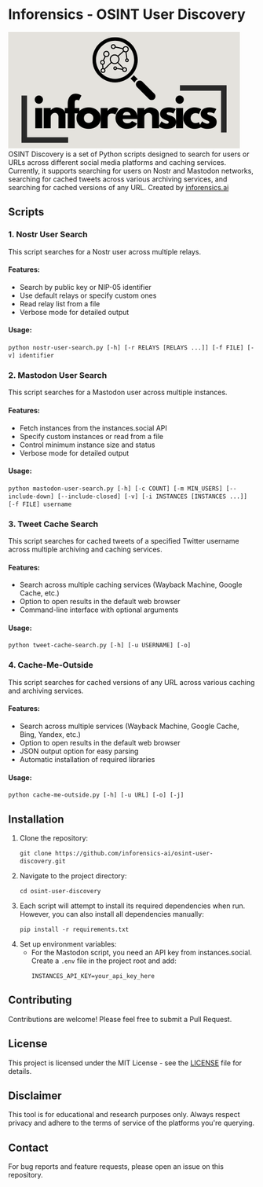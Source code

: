 # Inforensics - OSINT User Discovery
![Inforensics](https://github.com/Inforensics/.github/blob/main/logo.png)  
OSINT Discovery is a set of Python scripts designed to search for users or URLs across different social media platforms and caching services. Currently, it supports searching for users on Nostr and Mastodon networks, searching for cached tweets across various archiving services, and searching for cached versions of any URL.
Created by [inforensics.ai](https://inforensics.ai)

## Scripts

### 1. Nostr User Search
This script searches for a Nostr user across multiple relays.
#### Features:
- Search by public key or NIP-05 identifier
- Use default relays or specify custom ones
- Read relay list from a file
- Verbose mode for detailed output
#### Usage:
```
python nostr-user-search.py [-h] [-r RELAYS [RELAYS ...]] [-f FILE] [-v] identifier
```

### 2. Mastodon User Search
This script searches for a Mastodon user across multiple instances.
#### Features:
- Fetch instances from the instances.social API
- Specify custom instances or read from a file
- Control minimum instance size and status
- Verbose mode for detailed output
#### Usage:
```
python mastodon-user-search.py [-h] [-c COUNT] [-m MIN_USERS] [--include-down] [--include-closed] [-v] [-i INSTANCES [INSTANCES ...]] [-f FILE] username
```

### 3. Tweet Cache Search
This script searches for cached tweets of a specified Twitter username across multiple archiving and caching services.
#### Features:
- Search across multiple caching services (Wayback Machine, Google Cache, etc.)
- Option to open results in the default web browser
- Command-line interface with optional arguments
#### Usage:
```
python tweet-cache-search.py [-h] [-u USERNAME] [-o]
```

### 4. Cache-Me-Outside
This script searches for cached versions of any URL across various caching and archiving services.
#### Features:
- Search across multiple services (Wayback Machine, Google Cache, Bing, Yandex, etc.)
- Option to open results in the default web browser
- JSON output option for easy parsing
- Automatic installation of required libraries
#### Usage:
```
python cache-me-outside.py [-h] [-u URL] [-o] [-j]
```

## Installation
1. Clone the repository:
   ```
   git clone https://github.com/inforensics-ai/osint-user-discovery.git
   ```
2. Navigate to the project directory:
   ```
   cd osint-user-discovery
   ```
3. Each script will attempt to install its required dependencies when run. However, you can also install all dependencies manually:
   ```
   pip install -r requirements.txt
   ```
4. Set up environment variables:
   - For the Mastodon script, you need an API key from instances.social. Create a `.env` file in the project root and add:
     ```
     INSTANCES_API_KEY=your_api_key_here
     ```

## Contributing
Contributions are welcome! Please feel free to submit a Pull Request.

## License
This project is licensed under the MIT License - see the [LICENSE](LICENSE) file for details.

## Disclaimer
This tool is for educational and research purposes only. Always respect privacy and adhere to the terms of service of the platforms you're querying.

## Contact
For bug reports and feature requests, please open an issue on this repository.
